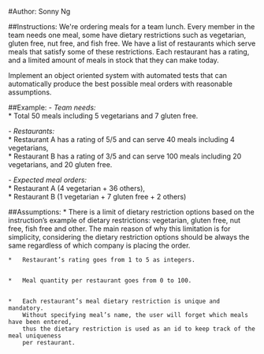 #Author: Sonny Ng

##Instructions:
We're ordering meals for a team lunch. Every member in the team needs one meal, some have dietary 
restrictions such as vegetarian, gluten free, nut free, and fish free. We have a list of restaurants 
which serve meals that satisfy some of these restrictions. Each restaurant has a rating, and a 
limited amount of meals in stock that they can make today. 

Implement an object oriented system with automated tests that can automatically produce the best 
possible meal orders with reasonable assumptions.
 
##Example:
 *- Team needs:*<br/>
	* Total 50 meals including 5 vegetarians and 7 gluten free.
 
 *- Restaurants:*<br/>
	* Restaurant A has a rating of 5/5 and can serve 40 meals including 4 vegetarians, <br/>
	* Restaurant B has a rating of 3/5 and can serve 100 meals including 20 vegetarians, and 20 gluten free.
 
 *- Expected meal orders:*<br/>
	* Restaurant A (4 vegetarian + 36 others), <br/>
	* Restaurant B (1 vegetarian + 7 gluten free + 2 others)
 
##Assumptions:
	*	There is a limit of dietary restriction options based on the instruction’s example
		of dietary restrictions: vegetarian, gluten free, nut free, fish free and other. 
		The main reason of why this limitation is for simplicity, considering the dietary 
		restriction options should be always the same regardless of which company is placing 
		the order.
	
	*	Restaurant’s rating goes from 1 to 5 as integers.


	*	Meal quantity per restaurant goes from 0 to 100. 


	*	Each restaurant’s meal dietary restriction is unique and mandatory. 
		Without specifying meal’s name, the user will forget which meals have been entered, 
		thus the dietary restriction is used as an id to keep track of the meal uniqueness 
		per restaurant.
